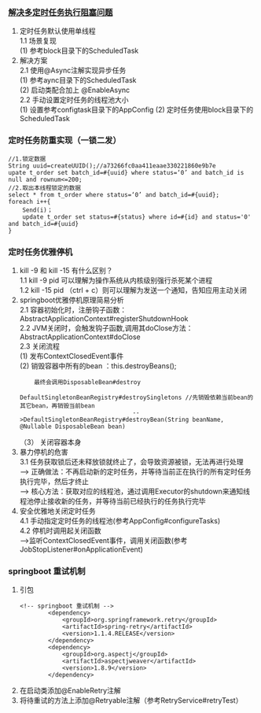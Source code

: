 ### [解决多定时任务执行阻塞问题](https://blog.csdn.net/LYM0721/article/details/89499588)
1. 定时任务默认使用单线程<br>
  1.1 场景复现<br/>
    (1) 参考block目录下的ScheduledTask<br>
2. 解决方案<br/>
  2.1 使用@Async注解实现异步任务<br/>
    (1) 参考aync目录下的ScheduledTask <br/>
    (2) 启动类配合加上 @EnableAsync <br/>
  2.2 手动设置定时任务的线程池大小 <br/>
    (1) 设置参考configtask目录下的AppConfig
    (2) 定时任务使用block目录下的ScheduledTask <br/>
    
### 定时任务防重实现（一锁二发）
```$xslt
//1.锁定数据
String uuid=createUUID();//a73266fc0aa411eaae330221860e9b7e
upate t_order set batch_id=#{uuid} where status=‘0’ and batch_id is null and rownum<=200;
//2.取出本线程锁定的数据
select * from t_order where status=‘0’ and batch_id=#{uuid};
foreach i++{
    Send(i)；
    update t_order set status=#{status} where id=#{id} and status='0' and batch_id=#{uuid}
}
```


### 定时任务优雅停机
1. kill -9 和 kill -15 有什么区别？<br/>
    1.1 kill -9 pid 可以理解为操作系统从内核级别强行杀死某个进程 <br/>
    1.2 kill -15 pid （ctrl + c）则可以理解为发送一个通知，告知应用主动关闭 <br/>
2.  springboot优雅停机原理简易分析 <br/>
    2.1 容器初始化时，注册钩子函数：AbstractApplicationContext#registerShutdownHook <br/>
    2.2 JVM关闭时，会触发钩子函数,调用其doClose方法：AbstractApplicationContext#doClose <br/>
    2.3 关闭流程 <br/>
    (1) 发布ContextClosedEvent事件 <br/>
    (2) 销毁容器中所有的bean ：this.destroyBeans(); <br/>
    ```$xslt
        最终会调用DisposableBean#destroy
                                DefaultSingletonBeanRegistry#destroySingletons //先销毁依赖当前bean的其它bean，再销毁当前bean
                                    -->DefaultSingletonBeanRegistry#destroyBean(String beanName, @Nullable DisposableBean bean)
    ```
    （3） 关闭容器本身<br/>
3.  暴力停机的危害<br/>
    3.1 任务获取锁后还未释放锁就终止了，会导致资源被锁，无法再进行处理<br/>
        --> 正确做法：不再启动新的定时任务，并等待当前正在执行的所有定时任务执行完毕，然后才终止 <br/>
            --> 核心方法：获取对应的线程池，通过调用Executor的shutdown来通知线程池停止接收新的任务，并等待当前已经执行的任务执行完毕<br/>
4.  安全优雅地关闭定时任务<br/>
    4.1 手动指定定时任务的线程池(参考AppConfig#configureTasks) <br/>
    4.2 停机时调用起关闭函数 <br/>
        -->监听ContextClosedEvent事件，调用关闭函数(参考JobStopListener#onApplicationEvent) <br/>

### springboot 重试机制
1.  引包<br/>
    ```$xslt
    <!-- springboot 重试机制 -->
            <dependency>
                <groupId>org.springframework.retry</groupId>
                <artifactId>spring-retry</artifactId>
                <version>1.1.4.RELEASE</version>
            </dependency>
            <dependency>
                <groupId>org.aspectj</groupId>
                <artifactId>aspectjweaver</artifactId>
                <version>1.8.9</version>
            </dependency>
    ```
2.  在启动类添加@EnableRetry注解 <br/>
3.  将待重试的方法上添加@Retryable注解（参考RetryService#retryTest）<br/>



        
      

     
        